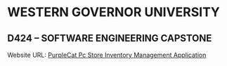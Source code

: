 

# WESTERN GOVERNOR UNIVERSITY
## D424 – SOFTWARE ENGINEERING CAPSTONE

Website URL: [PurpleCat Pc Store Inventory Management Application](https://purplecat-pc-store.netlify.app/)
